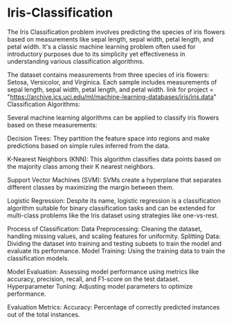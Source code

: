# Iris-Classification

The Iris Classification problem involves predicting the species of iris flowers based on measurements like sepal length, sepal width, petal length, and petal width. It's a classic machine learning problem often used for introductory purposes due to its simplicity yet effectiveness in understanding various classification algorithms.

The dataset contains measurements from three species of iris flowers: Setosa, Versicolor, and Virginica. Each sample includes measurements of sepal length, sepal width, petal length, and petal width.
link for project = "https://archive.ics.uci.edu/ml/machine-learning-databases/iris/iris.data"
Classification Algorithms:

Several machine learning algorithms can be applied to classify iris flowers based on these measurements:

Decision Trees: They partition the feature space into regions and make predictions based on simple rules inferred from the data.

K-Nearest Neighbors (KNN): This algorithm classifies data points based on the majority class among their K nearest neighbors.

Support Vector Machines (SVM): SVMs create a hyperplane that separates different classes by maximizing the margin between them.

Logistic Regression: Despite its name, logistic regression is a classification algorithm suitable for binary classification tasks and can be extended for multi-class problems like the Iris dataset using strategies like one-vs-rest.

Process of Classification:
Data Preprocessing: Cleaning the dataset, handling missing values, and scaling features for uniformity.
Splitting Data: Dividing the dataset into training and testing subsets to train the model and evaluate its performance.
Model Training: Using the training data to train the classification models.


Model Evaluation: Assessing model performance using metrics like accuracy, precision, recall, and F1-score on the test dataset.
Hyperparameter Tuning: Adjusting model parameters to optimize performance.


Evaluation Metrics:
Accuracy: Percentage of correctly predicted instances out of the total instances.
